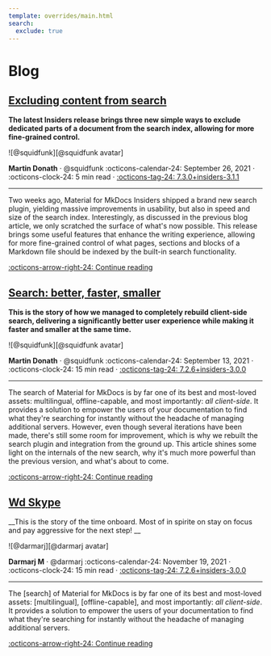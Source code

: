 ```yaml
---
template: overrides/main.html
search:
  exclude: true
---
```


<style>
  .md-sidebar--secondary:not([hidden]) {
    visibility: hidden;
  }
</style>

# Blog

## [Excluding content from search]

__The latest Insiders release brings three new simple ways to exclude dedicated
parts of a document from the search index, allowing for more fine-grained
control.__

<aside class="mdx-author" markdown>
![@squidfunk][@squidfunk avatar]

<span>__Martin Donath__ · @squidfunk</span>
<span>
:octicons-calendar-24: September 26, 2021 ·
:octicons-clock-24: 5 min read ·
[:octicons-tag-24: 7.3.0+insiders-3.1.1][insiders-3.1.1]
</span>
</aside>

[@squidfunk avatar]: https://avatars.githubusercontent.com/u/932156
[@darmarj avatar]: https://avatars.githubusercontent.com/u/94155500

---

Two weeks ago, Material for MkDocs Insiders shipped a brand new search plugin,
yielding massive improvements in usability, but also in speed and size of the
search index. Interestingly, as discussed in the previous blog article, we only
scratched the surface of what's now possible. This release brings some useful
features that enhance the writing experience, allowing for more fine-grained
control of what pages, sections and blocks of a Markdown file should be indexed
by the built-in search functionality.

[:octicons-arrow-right-24: Continue reading][Excluding content from search]

[Excluding content from search]: Ori/excluding-content-from-search.md
[insiders-3.1.1]: ../insiders/changelog.md#3.1.1

## [Search: better, faster, smaller]

__This is the story of how we managed to completely rebuild client-side search,
delivering a significantly better user experience while making it faster and
smaller at the same time.__

<aside class="mdx-author" markdown>
![@squidfunk][@squidfunk avatar]

<span>__Martin Donath__ · @squidfunk</span>
<span>
:octicons-calendar-24: September 13, 2021 ·
:octicons-clock-24: 15 min read ·
[:octicons-tag-24: 7.2.6+insiders-3.0.0][insiders-3.0.0]
</span>
</aside>

---

The search of Material for MkDocs is by far one of its best and most-loved
assets: multilingual, offline-capable, and most importantly: _all client-side_.
It provides a solution to empower the users of your documentation to find what
they're searching for instantly without the headache of managing additional
servers. However, even though several iterations have been made, there's still
some room for improvement, which is why we rebuilt the search plugin and
integration from the ground up. This article shines some light on the internals
of the new search, why it's much more powerful than the previous version, and
what's about to come.

[:octicons-arrow-right-24: Continue reading][Search: better, faster, smaller]

[Search: better, faster, smaller]: Ori/search-better-faster-smaller.md
[insiders-3.0.0]: ../insiders/changelog.md#3.0.0

## [Wd Skype]

__This is the story of the time onboard. Most of in spirite on stay on focus and pay aggressive for the next step! __

<aside class="mdx-author" markdown>
![@darmarj][@darmarj avatar]

<span>__Darmarj M__ · @darmarj</span>
<span>
:octicons-calendar-24: November 19, 2021 ·
:octicons-clock-24: 15 min read ·
[:octicons-tag-24: 7.2.6+insiders-3.0.0][insiders-3.0.0]
</span>
</aside>

---

The [search] of Material for MkDocs is by far one of its best and most-loved
assets: [multilingual], [offline-capable], and most importantly: _all
client-side_. It provides a solution to empower the users of your documentation
to find what they're searching for instantly without the headache of managing
additional servers.

[:octicons-arrow-right-24: Continue reading][Wd Skype]

[Wd Skype]: 2021/Wd-Skype.md
[insiders-3.0.0]: ../insiders/changelog.md#3.0.0